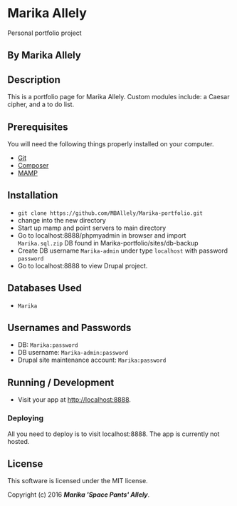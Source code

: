 # Marika Allely

Personal portfolio project

## By Marika Allely

## Description

This is a portfolio page for Marika Allely.  Custom modules include: a Caesar cipher, and a to do list.

## Prerequisites

You will need the following things properly installed on your computer.

* [Git](http://git-scm.com/)
* [Composer](https://getcomposer.org/)
* [MAMP](https://www.mamp.info/en/)

## Installation

* `git clone https://github.com/MBAllely/Marika-portfolio.git`
* change into the new directory
* Start up mamp and point servers to main directory
* Go to localhost:8888/phpmyadmin in browser and import `Marika.sql.zip` DB found in Marika-portfolio/sites/db-backup
* Create DB username `Marika-admin` under type `localhost` with password `password`
* Go to localhost:8888 to view Drupal project.

## Databases Used
* `Marika`

## Usernames and Passwords
* DB: `Marika:password`
* DB username: `Marika-admin:password`
* Drupal site maintenance account: `Marika:password`

## Running / Development

* Visit your app at [http://localhost:8888](http://localhost:8888).

### Deploying

All you need to deploy is to visit localhost:8888. The app is currently not hosted.

## License

This software is licensed under the MIT license.

Copyright (c) 2016 _**Marika 'Space Pants' Allely**_.
